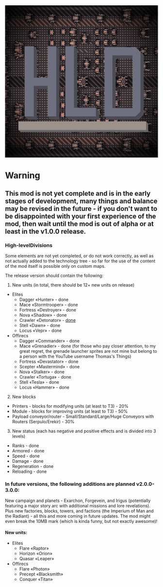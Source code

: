 ![HLD](https://github.com/Dong-Wo-Long/High-levelDivisions/blob/main/icon.png)

# Warning
## This mod is not yet complete and is in the early stages of development, many things and balance may be revised in the future - if you don't want to be disappointed with your first experience of the mod, then wait until the mod is out of alpha or at least in the v1.0.0 release.
### High-levelDivisions
Some elements are not yet completed, or do not work correctly, as well as not actually added to the technology tree - so far for the use of the content of the mod itself is possible only on custom maps.

The release version should contain the following:
1. New units (in total, there should be 12+ new units on release)
- Elites
  - Dagger «Hunter» - done
  - Mace «Stormtrooper» - done
  - Fortress «Destroyer» - done
  - Nova «Shadow» - done
  - Crawler «Detonator» - [done](https://github.com/Bloody-Ocean/bloodyVisual/blob/main/sprites-override/crawler.png)
  - Stell «Dawn» - done
  - Locus «Vepr» - done
- Offirecs
  - Dagger «Commander» - done
  - Mace «Grenadier» - done (for those who pay closer attention, to my great regret, the grenade launcher sprites are not mine but belong to a person with the YouTube username Thomas's Things)
  - Fortress «Devastator» - done
  - Scepter «Mastermind» - done
  - Nova «Stalker» - done
  - Crawler «Tortuga» - done
  - Stell «Tesla» - done
  - Locus «Hammer» - done
2. New blocks
- Printers - blocks for modifying units (at least to T3) - 20%
- Module - blocks for improving units (at least to T3) - 50%
- Payload conveyor/router - Small/Standard/Large/Huge Conveyors with Routers (Serpulo/Erekir) - 30%
3. New status (each has negative and positive effects and is divided into 3 levels)
- Ranks - done
- Armored - done
- Speed - done
- Damage - done
- Regeneration - done
- Reloading - done

### In future versions, the following additions are planned v2.0.0-3.0.0:
New campaign and planets - Exarchon, Forgevein, and Irigus (potentially featuring a major story arc with additional missions and lore revelations).
Plus new factories, blocks, towers, and factions (the Imperium of Man and the Radiant) - all this and more coming in future updates. The mod might even break the 10MB mark (which is kinda funny, but not exactly awesome)!
#### New units:
- Elites
  - Flare «Raptor»
  - Horizon «Orion»
  - Quasar «Leaper»
- Offirecs
  - Flare «Photon»
  - Precept «Blacksmith»
  - Conquer «Titan»

